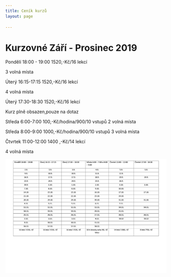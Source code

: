 ```yaml
---
title: Ceník kurzů
layout: page

---
```

# **Kurzovné Září - Prosinec 2019**

Pondělí 18:00 - 19:00                         1520,-Kč/16 lekcí     

3 volná místa

Úterý 16:15-17:15                              1520,-Kč/16 lekcí    

4 volná místa

Úterý 17:30-18:30                               1520,-Kč/16 lekcí  

Kurz plně obsazen,pouze na dotaz

Středa 6:00-7:00                                 100,-Kč/hodina/900/10 vstupů    2 volná místa

Středa 8:00-9:00                                 1000,-Kč/hodina/900/10 vstupů    3 volná místa

Čtvrtek 11:00-12:00                           1400 ,-Kč/14 lekcí      

  4 volná místa

![](/uploads/Září-1.jpg)